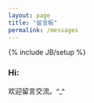 ```yaml
---
layout: page 
title: "留言板"
permalink: /messages
---
```

{% include JB/setup %}

### Hi:

欢迎留言交流。\^_\^
